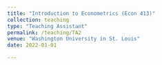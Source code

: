 ```yaml
---
title: "Introduction to Econometrics (Econ 413)"
collection: teaching
type: "Teaching Assistant"
permalink: /teaching/TA2
venue: "Washington University in St. Louis"
date: 2022-01-01

---
```


